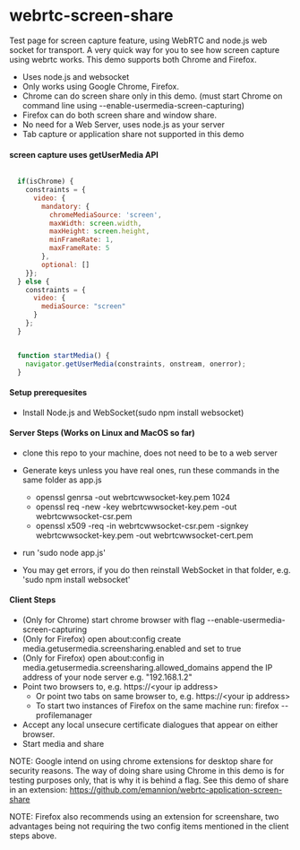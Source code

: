 webrtc-screen-share    
===================

Test page for screen capture feature, using WebRTC and node.js web socket for transport. A very quick way for you to see how screen capture using webrtc works. This demo supports both Chrome and Firefox.

- Uses node.js and websocket
- Only works using Google Chrome, Firefox. 
- Chrome can do screen share only in this demo. (must start Chrome on command line using --enable-usermedia-screen-capturing)
- Firefox can do both screen share and window share.
- No need for a Web Server, uses node.js as your server
- Tab capture or application share not supported in this demo


#### screen capture uses getUserMedia API

```javascript

  if(isChrome) {   
    constraints = { 
      video: {
        mandatory: {
          chromeMediaSource: 'screen',
          maxWidth: screen.width,
          maxHeight: screen.height,
          minFrameRate: 1,
          maxFrameRate: 5
        },  
        optional: []
    }}; 
  } else {
    constraints = { 
      video: {
        mediaSource: "screen"
      }   
    };  
  }


  function startMedia() {
    navigator.getUserMedia(constraints, onstream, onerror);
  }

```

####  Setup prerequesites

- Install Node.js  and  WebSocket(sudo npm install websocket)


####  Server Steps (Works on Linux and MacOS so far)

- clone this repo to your machine, does not need to be to a web server

- Generate keys unless you have real ones, run these commands in the same folder as app.js
  -  openssl genrsa -out webrtcwwsocket-key.pem 1024
  -  openssl req -new -key webrtcwwsocket-key.pem -out webrtcwwsocket-csr.pem
  -  openssl x509 -req -in webrtcwwsocket-csr.pem -signkey webrtcwwsocket-key.pem -out webrtcwwsocket-cert.pem
  
- run  'sudo node app.js'
- You may get errors, if you do then reinstall WebSocket in that folder, e.g. 'sudo npm install websocket'


####  Client Steps

- (Only for Chrome) start chrome browser with flag --enable-usermedia-screen-capturing
- (Only for Firefox) open about:config create  media.getusermedia.screensharing.enabled and set to true
- (Only for Firefox) open about:config in media.getusermedia.screensharing.allowed_domains append the IP address of your node server e.g. "192.168.1.2"
- Point two browsers to, e.g. https://\<your ip address\>
  - Or point two tabs on same browser to, e.g. https://\<your ip address\>
  - To start two instances of Firefox on the same machine run: firefox --profilemanager
- Accept any local unsecure certificate dialogues that appear on either browser.
- Start media and share


NOTE: Google intend on using chrome extensions for desktop share for security reasons.  The way of doing share using Chrome in this demo is for testing purposes only, that is why it is behind a flag.
See this demo of share in an extension: 
https://github.com/emannion/webrtc-application-screen-share

NOTE: Firefox also recommends using an extension for screenshare, two advantages being not requiring the two config items mentioned in the client steps above.
